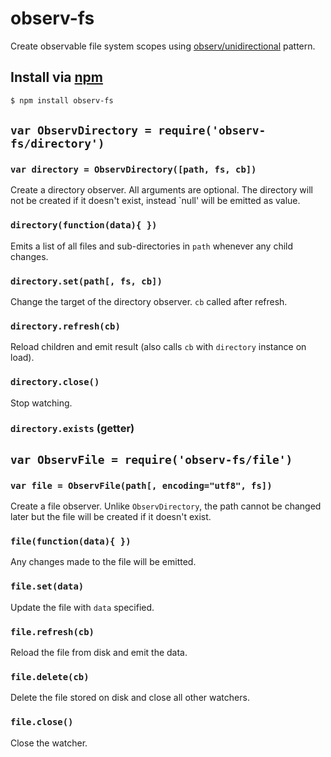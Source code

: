 observ-fs
===

Create observable file system scopes using [observ/unidirectional](http://github.com/raynos/observ) pattern.

## Install via [npm](https://npmjs.org/package/observ-fs)

```bash
$ npm install observ-fs
```

## `var ObservDirectory = require('observ-fs/directory')`

### `var directory = ObservDirectory([path, fs, cb])`

Create a directory observer. All arguments are optional. The directory will not be created if it doesn't exist, instead `null' will be emitted as value.

### `directory(function(data){ })`

Emits a list of all files and sub-directories in `path` whenever any child changes.

### `directory.set(path[, fs, cb])`

Change the target of the directory observer. `cb` called after refresh.

### `directory.refresh(cb)`

Reload children and emit result (also calls `cb` with `directory` instance on load).

### `directory.close()`

Stop watching.

### `directory.exists` (getter)

## `var ObservFile = require('observ-fs/file')`

### `var file = ObservFile(path[, encoding="utf8", fs])`

Create a file observer. Unlike `ObservDirectory`, the path cannot be changed later but the file will be created if it doesn't exist.

### `file(function(data){ })`

Any changes made to the file will be emitted.

### `file.set(data)`

Update the file with `data` specified.

### `file.refresh(cb)`

Reload the file from disk and emit the data.

### `file.delete(cb)`

Delete the file stored on disk and close all other watchers.

### `file.close()`

Close the watcher.

